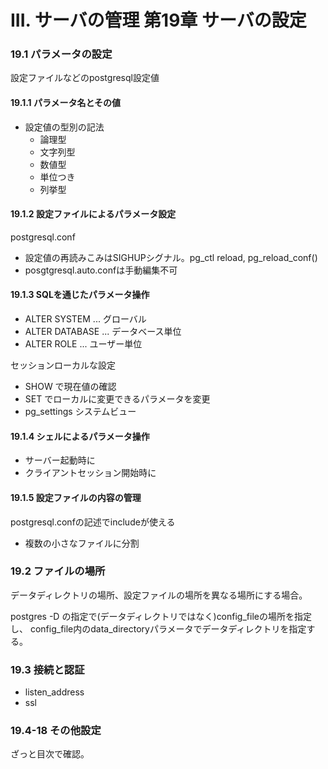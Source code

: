 III. サーバの管理 第19章 サーバの設定
==================

### 19.1 パラメータの設定

設定ファイルなどのpostgresql設定値

#### 19.1.1 パラメータ名とその値

- 設定値の型別の記法
    - 論理型
    - 文字列型
    - 数値型
    - 単位つき
    - 列挙型

#### 19.1.2 設定ファイルによるパラメータ設定

postgresql.conf

- 設定値の再読みこみはSIGHUPシグナル。pg_ctl reload, pg_reload_conf()
- posgtgresql.auto.confは手動編集不可


#### 19.1.3 SQLを通じたパラメータ操作

- ALTER SYSTEM    ... グローバル
- ALTER DATABASE  ... データベース単位
- ALTER ROLE      ... ユーザー単位

セッションローカルな設定

- SHOW で現在値の確認
- SET でローカルに変更できるパラメータを変更
- pg_settings システムビュー

#### 19.1.4 シェルによるパラメータ操作

- サーバー起動時に
- クライアントセッション開始時に

#### 19.1.5 設定ファイルの内容の管理

postgresql.confの記述でincludeが使える

- 複数の小さなファイルに分割

### 19.2 ファイルの場所

データディレクトリの場所、設定ファイルの場所を異なる場所にする場合。

postgres -D の指定で(データディレクトリではなく)config_fileの場所を指定し、
config_file内のdata_directoryパラメータでデータディレクトリを指定する。

### 19.3 接続と認証

- listen_address
- ssl

### 19.4-18 その他設定

ざっと目次で確認。
